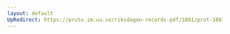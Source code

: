 ```yaml
---
layout: default
UpRedirect: https://pruto.im.uu.se/riksdagen-records-pdf/1881/prot-1881--ak--045/prot-1881--ak--045_018.pdf
---
```


